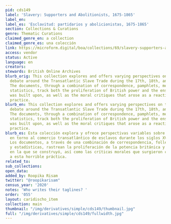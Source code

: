 ```yaml
---
pid: cds149
label: 'Slavery: Supporters and Abolitionists, 1675-1865'
label_en:
label_es: 'Esclavitud: partidarios y abolicionistas, 1675-1865'
section: Collections & Curations
genre: Thematic Curations
claimed_genre_en: a collection
claimed_genre_es: una colección
link: https://microform.digital/boa/collections/69/slavery-supporters-and-abolitionists-1675-1865
access: vendor
status: Active
language: en
creators:
stewards: British Online Archives
blurb_orig: This collection explores and offers varying perspectives on the explosive
  debate around the Transatlantic Slave Trade during the 17th, 18th, and 19th centuries.
  The documents, through a combination of correspondence, pamphlets, memoirs, and
  statistics, track both the proliferation of British power and the enslavement it
  was built upon, as well as the moral critiques that arose as a reaction to the horrific
  practice.
blurb_en: This collection explores and offers varying perspectives on the explosive
  debate around the Transatlantic Slave Trade during the 17th, 18th, and 19th centuries.
  The documents, through a combination of correspondence, pamphlets, memoirs, and
  statistics, track both the proliferation of British power and the enslavement it
  was built upon, as well as the moral critiques that arose as a reaction to the horrific
  practice.
blurb_es: Esta colección explora y ofrece perspectivas variables sobre el debate explosivo
  en torno al comercio transatlántico de esclavos durante los siglos XVIII y XIX.
  Los documentos, a través de una combinación de correspondencia, folletos, memorias
  y estadísticas, rastrean la proliferación de la potencia británica y la esclavitud
  en la que se construyó, así como las críticas morales que surgieron como una reacción
  a esta horrible práctica.
related_to:
sub_collections:
open_data:
added_by: Roopika Risam
twitter: "@roopikarisam"
census_year: '2020'
notes: 'Who writes their taglines? '
order: '055'
layout: caridischo_item
collection: main
thumbnail: "/img/derivatives/simple/cds149/thumbnail.jpg"
full: "/img/derivatives/simple/cds149/fullwidth.jpg"
---
```

